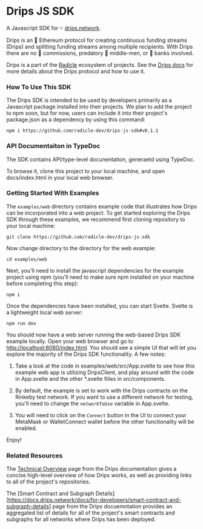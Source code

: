 # Drips JS SDK
A Javascript SDK for 💦 [drips.network](https://drips.network/). 

Drips is an 💎 Ethereum protocol for creating continuous funding streams (Drips) and splitting funding streams among multiple recipients. With Drips there are no 💸 commissions, predatory 👔 middle-men, or 🏦 banks involved. 

Drips is a part of the [Radicle](https://radicle.xyz/) ecosystem of projects. See the [Drips docs](https://docs.drips.network/) for more details about the Drips protocol and how to use it.

### How To Use This SDK

The Drips SDK is intended to be used by developers primarily as a Javascript package installed into their projects. We plan to add the project to npm soon, but for now, users can include it into their project's package.json as a dependency by using this command:

`npm i https://github.com/radicle-dev/drips-js-sdk#v0.1.1`

### API Documentaiton in TypeDoc

The SDK contains API/type-level docunentation, generaetd using TypeDoc.

To browse it, clone this project to your local machine, and open docs/index.html in your local web browser.

### Getting Started With Examples

The `examples/web` directory contains example code that illustrates how Drips can be incorporated into a web project. To get started exploring the Drips SDK through these examples, we recommend first cloning repository to your local machine:

`git clone https://github.com/radicle-dev/drips-js-sdk`

Now change directory to the directory for the web example:

`cd examples/web`

Next, you'll need to install the javascript dependencies for the example project using npm (you'll need to make sure npm installed on your machine before completing this step):

`npm i`

Once the dependencies have been installed, you can start Svelte. Svelte is a lightweight local web server:

`npm run dev`

You should now have a web server running the web-based Drips SDK example locally. Open your web browser and go to [http://localhost:8080/index.html](http://localhost:8080/index.html). You should see a simple UI that will let you explore the majority of the Drips SDK functionality. A few notes:

1. Take a look at the code in examples/web/src/App.svelte to see how this example web app is utilizing DripsClient, and play around with the code in App.svelte and the other *.svelte fiiles in src/components.

2. By default, the example is set to work with the Drips contracts on the Rinkeby test network. If you want to use a different network for testing, you'll need to change the `networkToUse` variable in App.svelte.

3. You will need to click on the `Connect` button in the UI to connect your MetaMask or WalletConnect wallet before the other functionality will be enabled.

Enjoy!

### Related Resources

The [Technical Overview](https://docs.drips.network/docs/for-developers/technical-overview) page from the Drips documentation gives a concise high-level overview of how Drips works, as well as providing links to all of the project's repositories. 

The [Smart Contract and Subgraph Details][https://docs.drips.network/docs/for-developers/smart-contract-and-subgraph-details] page from the Drips docuemntation provides an aggregated list of details for all of the project's smart contracts and subgraphs for all networks where Drips has been deployed.

